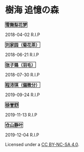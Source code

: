 # 樹海 追憶の森

<span style="border:1px solid black;">**雪舞梨花梦**</span>

2018-04-02  R.I.P

<span style="border:1px solid black;">**刘家园（菊花茶）**</span>

2018-06-21  R.I.P

<span style="border:1px solid black;">**张子璐（羽毛）**</span>

2018-07-30  R.I.P

<span style="border:1px solid black;">**程沛琪（偏微分）**</span>

2019-09-24  R.I.P

<span style="border:1px solid black;">**徐誉舒**</span>

2019-11-13  R.I.P

<span style="border:1px solid black;">**仓山静叶**</span>

2019-12-04  R.I.P

Licensed under a <a rel="license" href="http://creativecommons.org/licenses/by-nc-sa/4.0/">CC BY-NC-SA 4.0</a>.
